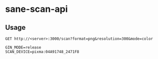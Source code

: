 # sane-scan-api

## Usage

```http request
GET http://<server>:3000/scan?format=png&resolution=300&mode=color
```

```text
GIN_MODE=release
SCAN_DEVICE=pixma:04A91748_2471F8
```
